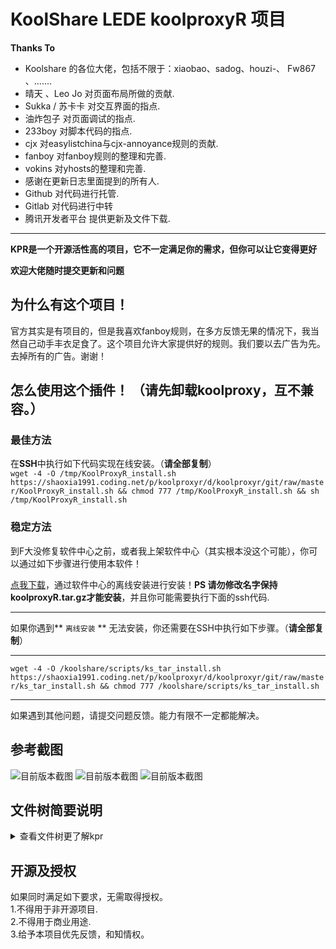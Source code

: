 # KoolShare LEDE koolproxyR 项目
**Thanks To**
- Koolshare 的各位大佬，包括不限于：xiaobao、sadog、houzi-、 Fw867 、.......
- 晴天 、Leo Jo 对页面布局所做的贡献.
- Sukka / 苏卡卡 对交互界面的指点.
- 油炸包子 对页面调试的指点.
- 233boy 对脚本代码的指点.
- cjx 对easylistchina与cjx-annoyance规则的贡献.
- fanboy 对fanboy规则的整理和完善.
- vokins 对yhosts的整理和完善.
- 感谢在更新日志里面提到的所有人.
- Github 对代码进行托管.
- Gitlab 对代码进行中转
- 腾讯开发者平台 提供更新及文件下载.
---
**KPR是一个开源活性高的项目，它不一定满足你的需求，但你可以让它变得更好**

**欢迎大佬随时提交更新和问题**

## 为什么有这个项目！

官方其实是有项目的，但是我喜欢fanboy规则，在多方反馈无果的情况下，我当然自己动手丰衣足食了。这个项目允许大家提供好的规则。我们要以去广告为先。去掉所有的广告。谢谢！

## 怎么使用这个插件！ （请先卸载koolproxy，互不兼容。）
### 最佳方法 
在**SSH**中执行如下代码实现在线安装。（**请全部复制**）  
`wget -4 -O /tmp/KoolProxyR_install.sh https://shaoxia1991.coding.net/p/koolproxyr/d/koolproxyr/git/raw/master/KoolProxyR_install.sh && chmod 777 /tmp/KoolProxyR_install.sh && sh /tmp/KoolProxyR_install.sh`


### 稳定方法
到F大没修复软件中心之前，或者我上架软件中心（其实根本没这个可能），你可以通过如下步骤进行使用本软件！

[点我下载](https://shaoxia1991.coding.net/p/koolproxyr/d/koolproxyr/git/raw/master/koolproxyR.tar.gz)，通过软件中心的离线安装进行安装！**PS 请勿修改名字保持koolproxyR.tar.gz才能安装**，并且你可能需要执行下面的ssh代码.

---
如果你遇到** `离线安装` ** 无法安装，你还需要在SSH中执行如下步骤。（**请全部复制**）    

---

`wget -4 -O /koolshare/scripts/ks_tar_install.sh https://shaoxia1991.coding.net/p/koolproxyr/d/koolproxyr/git/raw/master/ks_tar_install.sh && chmod 777 /koolshare/scripts/ks_tar_install.sh`

---

如果遇到其他问题，请提交问题反馈。能力有限不一定都能解决。


## 参考截图

![目前版本截图](https://github.com/user1121114685/koolproxyR/blob/master/20190328233937.jpg?raw=true "后续更新可能还会有更新！")
![目前版本截图](https://github.com/user1121114685/koolproxyR/blob/master/20190328233849.jpg?raw=true "后续更新可能还会有更新！")
![目前版本截图](https://github.com/user1121114685/koolproxyR/blob/master/20190407215443.jpg?raw=true "后续更新可能还会有更新！")

## 文件树简要说明
<details>
<summary>查看文件树更了解kpr</summary>
<pre><code>.
├── 20190328233849.jpg      项目首页用图片
├── 20190328233937.jpg      项目首页用图片
├── 20190407215443.jpg      项目首页用图片
├── backup.sh       软件中心调用的备份sh用于生成 history
├── build.sh        编译kpr版本---需要配合软件中心。当然也可以剔除那部分配合.
├── Changelog.txt       更新日志
├── config.json.js      暂时无用
├── history     历史版本
├── koolproxyR      主程序文件夹
│   ├── variable/haveged.ipk  用于解决kpr与v2ray ss 冲突导致开机变慢的问题
│   ├── init.d
│   │   └── S93koolproxyR.sh        自启脚本
│   ├── install.sh      离线安装执行脚本
│   ├── koolproxyR      /koolshare 下的文件夹 也是软件名字
│   │   ├── data
│   │   │   ├── gen_ca.sh       生成证书的脚本
│   │   │   ├── koolproxyR_ipset.conf       黑名单控制文件
│   │   │   ├── openssl.cnf     生成证书用的openssl配置文件
│   │   │   ├── rules       规则
│   │   │   │   ├── easylistchina.txt       主规则
│   │   │   │   ├── easylistchina.txt.md5
│   │   │   │   ├── fanboy-annoyance.txt        fanboy普通规则
│   │   │   │   ├── fanboy-annoyance.txt.md5
│   │   │   │   ├── kp.dat         视频加密规则
│   │   │   │   ├── kp.dat.md5
│   │   │   │   ├── kpr_video_list.txt      备用视频规则（主规则加载，视频规则没有加载的情况下使用）
│   │   │   │   ├── kpr_video_list.txt.md5
│   │   │   │   ├── user.txt           自定义规则文件
│   │   │   │   ├── user.txt.md5
│   │   │   │   ├── yhosts.txt      补充规则文件
│   │   │   │   └── yhosts.txt.md5
│   │   │   └── source.list     规则控制文件，此文件控制koolproxy加载那些规则。
│   │   ├── koolproxy       kp二进制文件
│   │   └── kpr_config.sh   kpr保存的时候执行的配置文件。【核心】
│   ├── variable/libhavege.ipk        用于解决kpr与v2ray ss 冲突导致开机变慢的问题
│   ├── scripts     脚本目录 安装后位于/koolshare/scripts
│   │   ├── KoolProxyR_cert.sh      证书相关脚本备份.恢复.生成 .0 根证书
│   │   ├── KoolProxyR_check_chain.sh    检查SS WG V2RAY 和是否被kiil的脚本
│   │   ├── KoolProxyR_config.sh        控制重启Kpr的文件----
│   │   ├── KoolProxyR_debug.sh         附加设置-调试模式的脚本
│   │   ├── KoolProxyR_getarp.sh        获取arp 脚本
│   │   ├── KoolProxyR_rules_status.sh      规则的状态脚本
│   │   ├── KoolProxyR_rule_update.sh       规则的更新脚本
│   │   ├── KoolProxyR_status.sh        kpr状态监测脚本
│   │   └── KoolProxyR_update_now.sh    kpr在线更新脚本
│   ├── uninstall.sh        卸载脚本
│   └── webs
│       ├── Module_koolproxyR.asp       Kpr界面文件
│       └── res
│           ├── icon-koolproxyR-bg.png      软件中心背景图标
│           ├── icon-koolproxyR.png         软件中心主图标
│           └── icon_koolproxyR-v.png       kpr界面文件左上角调用的图标
├── KoolProxyR_install.sh       在线安装/更新KPR的脚本
├── KoolProxyR_my_rule_diy.sh     自定义SHELL文件,放入/koolshare/scripts下即可
├── koolproxyR.tar.gz       最新版本的kpr离线安装包
├── kpr_tar_install.sh      kpr在线更新调用的离线安装脚本
├── KPR内图标.psd       图标开源
├── KPR图标背景图片.psd     图片开源
├── ks_tar_install.sh        软件中心离线安装脚本（修复了离线安装验证不通过的问题）
├── README.md       你现在所看到的页面
└── version        版本号，负责控制kpr的更新和md5核对。
</code></pre>
</details>


## 开源及授权
如果同时满足如下要求，无需取得授权。  
1.不得用于非开源项目.  
2.不得用于商业用途.  
3.给予本项目优先反馈，和知情权。  